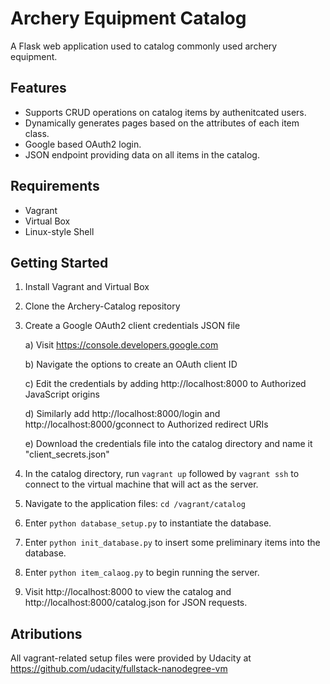 # Archery Equipment Catalog

A Flask web application used to catalog commonly used archery equipment.

## Features

* Supports CRUD operations on catalog items by authenitcated users.
* Dynamically generates pages based on the attributes of each item class.
* Google based OAuth2 login.
* JSON endpoint providing data on all items in the catalog.

## Requirements

* Vagrant
* Virtual Box
* Linux-style Shell

## Getting Started

1. Install Vagrant and Virtual Box
2. Clone the Archery-Catalog repository
3. Create a Google OAuth2 client credentials JSON file
   
   a) Visit https://console.developers.google.com

   b) Navigate the options to create an OAuth client ID

   c) Edit the credentials by adding http://localhost:8000 to Authorized JavaScript origins

   
   d) Similarly add http://localhost:8000/login and http://localhost:8000/gconnect to Authorized redirect URIs
   
   e) Download the credentials file into the catalog directory and name it "client_secrets.json"

4. In the catalog directory, run `vagrant up` followed by `vagrant ssh` to connect to the virtual machine that will act as the server.
5. Navigate to the application files: `cd /vagrant/catalog`
6. Enter `python database_setup.py` to instantiate the database.
7. Enter `python init_database.py` to insert some preliminary items into the database.
8. Enter `python item_calaog.py` to begin running the server.
9. Visit http://localhost:8000 to view the catalog and http://localhost:8000/catalog.json for JSON requests.

## Atributions

All vagrant-related setup files were provided by Udacity at https://github.com/udacity/fullstack-nanodegree-vm